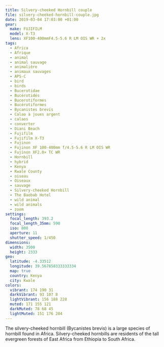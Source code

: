 ```yaml
---
title: Silvery-cheeked Hornbill couple
file: silvery-cheeked-hornbill-couple.jpg
date: 2019-03-04 17:03:00 +01:00
gear:
  make: FUJIFILM
  model: X-T3
  lens: XF100-400mmF4.5-5.6 R LM OIS WR + 2x
tags:
  - Africa
  - Afrique
  - animal
  - animal sauvage
  - animalière
  - animaux sauvages
  - APS-C
  - bird
  - birds
  - Bucerotidae
  - Bucérotidés
  - Bucerotiformes
  - Bucérotiformes
  - Bycanistes brevis
  - Calao à joues argent
  - calaos
  - converter
  - Diani Beach
  - Fujifilm
  - Fujifilm X-T3
  - Fujinon
  - Fujinon XF 100-400mm f/4.5-5.6 R LM OIS WR
  - Fujinon XF2.0× TC WR
  - Hornbill
  - hybrid
  - Kenya
  - Kwale County
  - oiseau
  - Oiseaux
  - sauvage
  - Silvery-cheeked Hornbill
  - The Baobab Hotel
  - wild animal
  - wild animals
  - zoom
settings:
  focal_length: 393.2
  focal_length_35mm: 590
  iso: 800
  aperture: 11
  shutter_speed: 1/450
dimensions:
  width: 3500
  height: 2333
geo:
  latitude: -4.33512
  longitude: 39.567858333333334
  map: true
  country: Kenya
  city: Kwale
colors:
  vibrant: 174 190 31
  darkVibrant: 93 107 8
  lightVibrant: 156 188 228
  muted: 171 155 121
  darkMuted: 78 68 45
  lightMuted: 151 176 204
---
```


The silvery-cheeked hornbill (Bycanistes brevis) is a large species of hornbill found in Africa. Silvery-cheeked hornbills are residents of the tall evergreen forests of East Africa from Ethiopia to South Africa.
